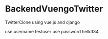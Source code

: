# BackendVuengoTwitter
TwitterClone using vue.js and django

use username testuser
use password hello134
